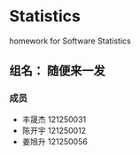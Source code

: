Statistics
==========

homework for Software Statistics
## 组名： 随便来一发

### 成员
* 丰晟杰 121250031
* 陈开宇 121250012
* 姜旭升 121250056
